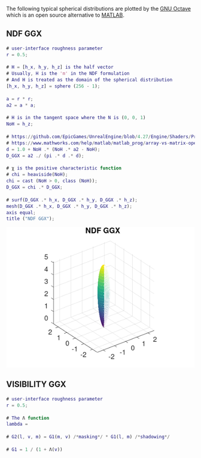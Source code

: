 The following typical spherical distributions are plotted by the [GNU Octave](http://www.octave.org) which is an open source alternative to [MATLAB](https://www.mathworks.com/help/matlab/index.html).  

## NDF GGX

```MATLAB
# user-interface roughness parameter
r = 0.5;

# H = [h_x, h_y, h_z] is the half vector
# Usually, H is the 'm' in the NDF formulation
# And H is treated as the domain of the spherical distribution
[h_x, h_y, h_z] = sphere (256 - 1);

a = r * r;
a2 = a * a;

# H is in the tangent space where the N is (0, 0, 1)
NoH = h_z;

# https://github.com/EpicGames/UnrealEngine/blob/4.27/Engine/Shaders/Private/BRDF.ush#L318
# https://www.mathworks.com/help/matlab/matlab_prog/array-vs-matrix-operations.html
d = 1.0 + NoH .* (NoH .* a2 - NoH);
D_GGX = a2 ./ (pi .* d .* d);

# χ is the positive characteristic function
# chi = heaviside(NoH);
chi = cast (NoH > 0, class (NoH));
D_GGX = chi .* D_GGX;

# surf(D_GGX .* h_x, D_GGX .* h_y, D_GGX .* h_z);
mesh(D_GGX .* h_x, D_GGX .* h_y, D_GGX .* h_z);
axis equal;
title ("NDF GGX");
```  

![](NDF-GGX.png)

## VISIBILITY GGX

```MATLAB
# user-interface roughness parameter
r = 0.5;

# The Λ function
lambda =

# G2(l, v, m) = G1(m, v) /*masking*/ * G1(l, m) /*shadowing*/

# G1 = 1 / (1 + Λ(v))
```